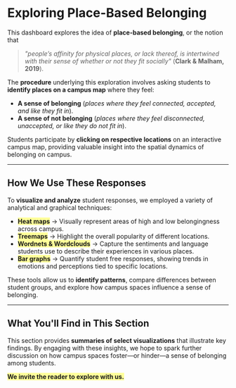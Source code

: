 # Exploring **Place-Based Belonging**  

This dashboard explores the idea of **place-based belonging**, or the notion that  
> *"people’s affinity for physical places, or lack thereof, is intertwined with their sense of whether or not they fit socially"* (**Clark & Malham, 2019**).  

The **procedure** underlying this exploration involves asking students to **identify places on a campus map** where they feel:  

- **A sense of belonging** (*places where they feel connected, accepted, and like they fit in*).  
- **A sense of not belonging** (*places where they feel disconnected, unaccepted, or like they do not fit in*).  

Students participate by **clicking on respective locations** on an interactive campus map, providing valuable insight into the spatial dynamics of belonging on campus.  

---

## **How We Use These Responses**  

To **visualize and analyze** student responses, we employed a variety of analytical and graphical techniques:  

- **<span style="background-color: #FFFF99;">Heat maps</span>** → Visually represent areas of high and low belongingness across campus.  
- **<span style="background-color: #FFFF99;">Treemaps</span>** → Highlight the overall popularity of different locations.  
- **<span style="background-color: #FFFF99;">Wordnets & Wordclouds</span>** → Capture the sentiments and language students use to describe their experiences in various places.  
- **<span style="background-color: #FFFF99;">Bar graphs</span>** → Quantify student free responses, showing trends in emotions and perceptions tied to specific locations.  

These tools allow us to **identify patterns**, compare differences between student groups, and explore how campus spaces influence a sense of belonging.  

---

## **What You'll Find in This Section**  

This section provides **summaries of select visualizations** that illustrate key findings. By engaging with these insights, we hope to spark further discussion on how campus spaces foster—or hinder—a sense of belonging among students.  

**<span style="background-color: #FFFF99;">We invite the reader to explore with us.</span>**  